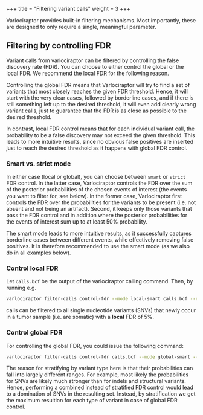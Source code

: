 +++
title = "Filtering variant calls"
weight = 3
+++

Varlociraptor provides built-in filtering mechanisms. Most importantly, these are designed to only require a single, meaningful parameter.

## Filtering by controlling FDR

Variant calls from varlociraptor can be filtered by controlling the false discovery rate (FDR). You can choose to either control the global or the local FDR.
We recommend the local FDR for the following reason.

Controlling the global FDR means that Varlociraptor will try to find a set of variants that most closely reaches the given FDR threshold.
Hence, it will start with the very clear cases, followed by borderline cases, and if there is still something left up to the desired threshold, it will even add clearly wrong variant calls, just to guarantee that the FDR is as close as possible to the desired threshold.

In contrast, local FDR control means that for each individual variant call, the probability to be a false discovery may not exceed the given threshold.
This leads to more intuitive results, since no obvious false positives are inserted just to reach the desired threshold as it happens with global FDR control.

### Smart vs. strict mode

In either case (local or global), you can choose between `smart` or `strict` FDR control.
In the latter case, Varlociraptor controls the FDR over the sum of the posterior probabilities of the chosen events of interest (the events you want to filter for, see below).
In the former case, Varlociraptor first controls the FDR over the probabilities for the variants to be present (i.e. not absent and not being an artifact). Second, it keeps only those variants that pass the FDR control and in addition where the posterior probabilities for the events of interest sum up to at least 50% probability.

The smart mode leads to more intuitive results, as it successfully captures borderline cases between different events, while effectively removing false positives. It is therefore recommended to use the smart mode (as we also do in all examples below).

### Control local FDR

Let `calls.bcf` be the output of the varlociraptor calling command.
Then, by running e.g.

```bash
varlociraptor filter-calls control-fdr --mode local-smart calls.bcf --events SOMATIC_TUMOR --fdr 0.05
```

calls can be filtered to all single nucleotide variants (SNVs) that newly occur in a tumor sample (i.e. are somatic) with a **local** FDR of 5%.

### Control global FDR

For controlling the global FDR, you could issue the following command:

```bash
varlociraptor filter-calls control-fdr calls.bcf --mode global-smart --events SOMATIC_TUMOR --fdr 0.05 --var SNV
```

The reason for stratifying by variant type here is that their probabilities can fall into largely different ranges.
For example, most likely the probabilities for SNVs are likely much stronger than for indels and structural variants.
Hence, performing a combined instead of stratified FDR control would lead to a domination of SNVs in the resulting set.
Instead, by stratification we get the maximum resultion for each type of variant in case of global FDR control.